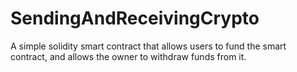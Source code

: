 # SendingAndReceivingCrypto
A simple solidity smart contract that allows users to fund the smart contract, and allows the owner to withdraw funds from it.
